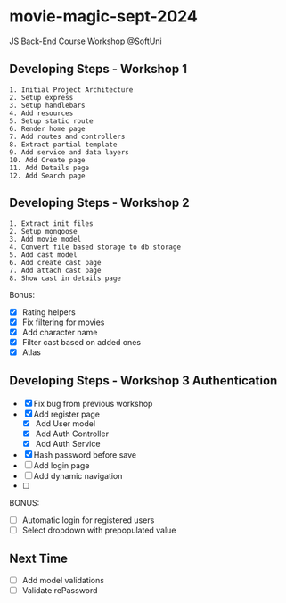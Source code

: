 # movie-magic-sept-2024
JS Back-End Course Workshop @SoftUni

## Developing Steps - Workshop 1
    1. Initial Project Architecture
    2. Setup express
    3. Setup handlebars
    4. Add resources
    5. Setup static route
    6. Render home page
    7. Add routes and controllers
    8. Extract partial template
    9. Add service and data layers 
    10. Add Create page
    11. Add Details page
    12. Add Search page

## Developing Steps - Workshop 2
    1. Extract init files
    2. Setup mongoose
    3. Add movie model
    4. Convert file based storage to db storage
    5. Add cast model
    6. Add create cast page
    7. Add attach cast page
    8. Show cast in details page

Bonus:
 - [x] Rating helpers
 - [x] Fix filtering for movies
 - [x] Add character name
 - [x] Filter cast based on added ones
 - [x] Atlas

## Developing Steps - Workshop 3 Authentication
 - [x] Fix bug from previous workshop
 - [x] Add register page
    - [x] Add User model
    - [x] Add Auth Controller
    - [x] Add Auth Service
 - [x] Hash password before save
 - [ ] Add login page
 - [ ] Add dynamic navigation
 - [ ] 

 BONUS:
 - [ ] Automatic login for registered users
 - [ ] Select dropdown with prepopulated value

 ## Next Time
 - [ ] Add model validations
 - [ ] Validate rePassword